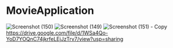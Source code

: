 # MovieApplication
![Screenshot (150)](https://user-images.githubusercontent.com/93465328/205502100-ae1dd8bb-62e6-4d39-9d0a-719ee5d9149b.png)
![Screenshot (149)](https://user-images.githubusercontent.com/93465328/205502115-2211a633-76b3-445c-8942-de89b1d8f1cd.png)
![Screenshot (151) - Copy](https://user-images.githubusercontent.com/93465328/205502232-7d417565-1dec-4c55-a08b-0ae2fb5b36eb.png)
https://drive.google.com/file/d/1WSa4Qo-YoD7YOQnC74jkrfeLEjJzTrv7/view?usp=sharing
